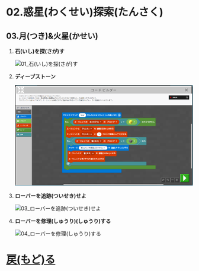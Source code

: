 # 02.惑星(わくせい)探索(たんさく)

## 03.月(つき)&火星(かせい)

1. **石(いし)を探(さが)す**

	![01_石(いし)を探(さが)す](01_石(いし)を探(さが)す.png "01_石(いし)を探(さが)す")

1. **ディープストーン**

	![02_ディープストーン](02_ディープストーン.png "02_ディープストーン")

1. **ローバーを追跡(ついせき)せよ**

	![03_ローバーを追跡(ついせき)せよ](03_ローバーを追跡(ついせき)せよ.png "03_ローバーを追跡(ついせき)せよ")

1. **ローバーを修理(しゅうり)(しゅうり)する**

	![04_ローバーを修理(しゅうり)する](04_ローバーを修理(しゅうり)する.png "04_ローバーを修理(しゅうり)する")

# [戻(もど)る](../block02.html)